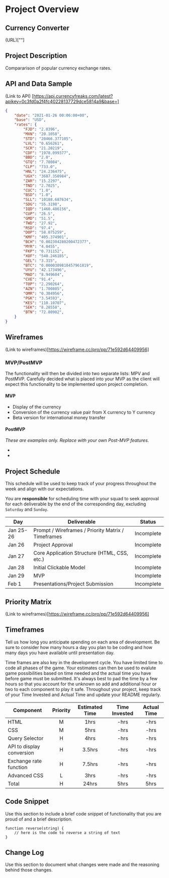 # Project Overview

## Currency Converter

(URL)[""]

## Project Description

Compararison of popular currency exchange rates.

## API and Data Sample

(Link to API) [https://api.currencyfreaks.com/latest?apikey=0c3fd0a2f4fc40228137729dce5814a9&base=]
```JSON
{
    "date": "2021-01-26 00:06:00+00",
    "base": "USD",
    "rates": {
        "FJD": "2.0396",
        "MXN": "20.1058",
        "STD": "20466.377105",
        "LVL": "0.656261",
        "SCR": "21.20219",
        "CDF": "1978.099377",
        "BBD": "2.0",
        "GTQ": "7.78084",
        "CLP": "733.0",
        "HNL": "24.236475",
        "UGX": "3687.350984",
        "ZAR": "15.2297",
        "TND": "2.7025",
        "CUC": "1.0",
        "BSD": "1.0",
        "SLL": "10188.687634",
        "SDG": "55.3198",
        "IQD": "1460.486156",
        "CUP": "26.5",
        "GMD": "51.5",
        "TWD": "27.92",
        "RSD": "97.4",
        "DOP": "58.075259",
        "KMF": "405.374901",
        "BCH": "0.002304280200472377",
        "MYR": "4.0455",
        "FKP": "0.731152",
        "XOF": "540.246185",
        "GEL": "3.315",
        "BTC": "0.0000309810457961819",
        "UYU": "42.173496",
        "MAD": "8.949604",
        "CVE": "91.4",
        "TOP": "2.290264",
        "AZN": "1.700805",
        "OMR": "0.384956",
        "PGK": "3.54593",
        "KES": "110.10707",
        "SEK": "8.28558",
        "BTN": "72.80902",
    }
}
```

## Wireframes

(Link to wireframes)[https://wireframe.cc/pro/pp/71e592d64409956]

### MVP/PostMVP

The functionality will then be divided into two separate lists: MPV and PostMVP.  Carefully decided what is placed into your MVP as the client will expect this functionality to be implemented upon project completion.  

#### MVP 

- Display of the currency 
- Conversion of the currency value pair from X currency to Y currency
- Beta version for international money transfer


#### PostMVP  
*These are examples only. Replace with your own Post-MVP features.*

-
-

## Project Schedule

This schedule will be used to keep track of your progress throughout the week and align with our expectations.  

You are **responsible** for scheduling time with your squad to seek approval for each deliverable by the end of the corresponding day, excluding `Saturday` and `Sunday`.

|  Day | Deliverable | Status
|---|---| ---|
|Jan 25-26| Prompt / Wireframes / Priority Matrix / Timeframes | Incomplete
|Jan 26| Project Approval | Incomplete
|Jan 27| Core Application Structure (HTML, CSS, etc.) | Incomplete
|Jan 28| Initial Clickable Model  | Incomplete
|Jan 29| MVP | Incomplete
|Feb 1| Presentations/Project Submission | Incomplete

## Priority Matrix

(Link to wireframes)[https://wireframe.cc/pro/pp/71e592d64409956]

## Timeframes

Tell us how long you anticipate spending on each area of development. Be sure to consider how many hours a day you plan to be coding and how many days you have available until presentation day.

Time frames are also key in the development cycle.  You have limited time to code all phases of the game.  Your estimates can then be used to evalute game possibilities based on time needed and the actual time you have before game must be submitted. It's always best to pad the time by a few hours so that you account for the unknown so add and additional hour or two to each component to play it safe. Throughout your project, keep track of your Time Invested and Actual Time and update your README regularly.

| Component | Priority | Estimated Time | Time Invested | Actual Time |
| --- | :---: |  :---: | :---: | :---: |
| HTML | M | 1hrs| -hrs | -hrs |
| CSS | M | 5hrs| -hrs | -hrs |
| Query Selector | H | 4hrs| -hrs | -hrs |
| API to display conversion| H | 3.5hrs| -hrs | -hrs |
| Exchange rate function| H | 7.5hrs| -hrs | -hrs |
| Advanced CSS | L | 3hrs| -hrs | -hrs |
| Total | H | 24hrs| 5hrs | 5hrs |

## Code Snippet

Use this section to include a brief code snippet of functionality that you are proud of and a brief description.  

```
function reverse(string) {
	// here is the code to reverse a string of text
}
```

## Change Log
 Use this section to document what changes were made and the reasoning behind those changes.  
